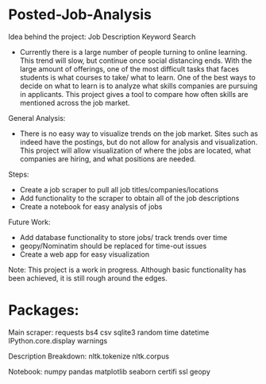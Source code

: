 # Posted-Job-Analysis

Idea behind the project:
Job Description Keyword Search
 - Currently there is a large number of people turning to online learning. This trend will slow, but continue once social distancing ends. With the large amount of offerings, one of the most difficult tasks that faces students is what courses to take/ what to learn. One of the best ways to decide on what to learn is to analyze what skills companies are pursuing in applicants. This project gives a tool to compare how often skills are mentioned across the job market.

 General Analysis:
 - There is no easy way to visualize trends on the job market. Sites such as indeed have the postings, but do not allow for analysis and visualization. This project will allow visualization of where the jobs are located, what companies are hiring, and what positions are needed.

 Steps:
 - Create a job scraper to pull all job titles/companies/locations
 - Add functionality to the scraper to obtain all of the job descriptions
 - Create a notebook for easy analysis of jobs

Future Work:
 - Add database functionality to store jobs/ track trends over time
 - geopy/Nominatim should be replaced for time-out issues
 - Create a web app for easy visualization

 Note: This project is a work in progress. Although basic functionality has been achieved, it is still rough around the edges.

# Packages:
Main scraper:
requests
bs4
csv
sqlite3
random
time
datetime
IPython.core.display
warnings

Description Breakdown:
nltk.tokenize
nltk.corpus

Notebook:
numpy
pandas
matplotlib
seaborn
certifi
ssl
geopy
